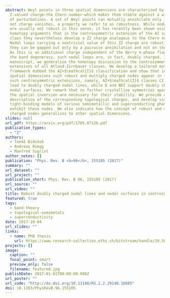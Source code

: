 ```yaml
---
abstract: Weyl points in three spatial dimensions are characterized by a
  Z-valued charge—the Chern number—which makes them stable against a wide range
  of perturbations. A set of Weyl points can mutually annihilate only if their
  net charge vanishes, a property we refer to as robustness. While nodal loops
  are usually not robust in this sense, it has recently been shown using
  homotopy arguments that in the centrosymmetric extension of the AI symmetry
  class they nevertheless develop a Z2 charge analogous to the Chern number.
  Nodal loops carrying a nontrivial value of this Z2 charge are robust, i.e.,
  they can be gapped out only by a pairwise annihilation and not on their own.
  As this is an additional charge independent of the Berry π-phase flowing along
  the band degeneracy, such nodal loops are, in fact, doubly charged. In this
  manuscript, we generalize the homotopy discussion to the centrosymmetric
  extensions of all Atland-Zirnbauer classes. We develop a tailored mathematical
  framework dubbed the AZ+$\mathcal{I}$ classification and show that in three
  spatial dimensions such robust and multiply charged nodes appear in four of
  such centrosymmetric extensions, namely, AZ+$\mathcal{I}$ classes CI and AI
  lead to doubly charged nodal lines, while D and BDI support doubly charged
  nodal surfaces. We remark that no further crystalline symmetries apart from
  the spatial inversion are necessary for their stability. We provide a
  description of the corresponding topological charges, and develop simple
  tight-binding models of various semimetallic and superconducting phases that
  exhibit these nodes. We also indicate how the concept of robust and multiply
  charged nodes generalizes to other spatial dimensions.
slides: null
url_pdf: https://arxiv.org/pdf/1705.07126.pdf
publication_types:
  - "2"
authors:
  - Tomáš Bzdušek
  - Andreas Rüegg
  - Manfred Sigrist
author_notes: []
publication: "Phys. Rev. B <b>96</b>, 155105 (2017)"
summary: ""
url_dataset: ""
url_project: ""
publication_short: Phys. Rev. B 96, 155105 (2017)
url_source: ""
url_video: ""
title: Robust doubly charged nodal lines and nodal surfaces in centrosymmetric systems
featured: true
tags:
  - band-theory
  - topological-semimetals
  - superconductivity
date: 2017-10-04
url_slides: ""
links:
  - name: PhD thesis
    url: https://www.research-collection.ethz.ch/bitstream/handle/20.500.11850/216959/thesis%2bcover.pdf?sequence=1&isAllowed=y
projects: []
image:
  caption: ""
  focal_point: smart
  preview_only: false
  filename: featured.jpg
publishDate: 2017-01-01T00:00:00.000Z
url_poster: ""
url_code: "http://dx.doi.org/10.13140/RG.2.2.29148.10885"
doi: 10.1103/PhysRevB.96.155105
---
```

